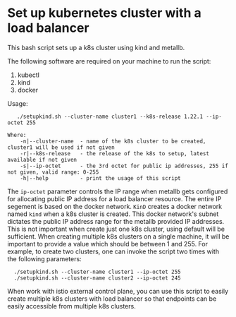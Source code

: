 
# Set up kubernetes cluster with a load balancer

This bash script sets up a k8s cluster using kind and metallb.

The following software are required on your machine to run the script:
  1. kubectl
  2. kind
  3. docker

Usage:
```
   ./setupkind.sh --cluster-name cluster1 --k8s-release 1.22.1 --ip-octet 255

Where:
    -n|--cluster-name  - name of the k8s cluster to be created, cluster1 will be used if not given
    -r|--k8s-release   - the release of the k8s to setup, latest available if not given
    -s|--ip-octet      - the 3rd octet for public ip addresses, 255 if not given, valid range: 0-255
    -h|--help          - print the usage of this script
```

The `ip-octet` parameter controls the IP range when metallb gets configured for
allocating public IP address for a load balancer resource. The entire IP segement
is based on the docker network. `KinD` creates a docker network named `kind` when
a k8s cluster is created. This docker network's subnet dictates the public IP
address range for the metallb provided IP addresses. This is not important when
create just one k8s cluster, using default will be sufficient. When creating multiple
k8s clusters on a single machine, it will be important to provide a value which
should be between 1 and 255. For example, to create two clusters, one can invoke
the script two times with the following parameters:

```
  ./setupkind.sh --cluster-name cluster1 --ip-octet 255
  ./setupkind.sh --cluster-name cluster2 --ip-octet 245
```

When work with istio external control plane, you can use this script to easily
create multiple k8s clusters with load balancer so that endpoints can be easily
accessible from multiple k8s clusters.
